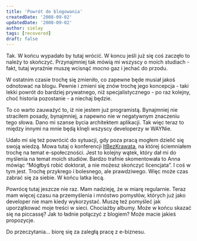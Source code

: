```yaml
---
title: 'Powrót do blogowania'
createdDate: '2008-09-02'
updatedDate: '2008-09-02'
author: sielay
tags: [recovered]
draft: false
---
```


Tak. W końcu wypadało by tutaj wrócić. W koncu jeśli już się coś zaczęło to należy to skończyć. Przynajmniej tak mówią mi wszyscy o moich studiach - fakt, tutaj wyraźnie muszę wcisnąć mocno gaz i jechać do przodu.

W ostatnim czasie trochę się zmieniło, co zapewne będe musiał jakoś odnotować na blogu. Pewnie i zmieni się znów trochę jego koncepcja - taki lekki powrót do bardziej prywatnego, niż specjalistycznego - po raz kolejny, choć historia pozostanie - a niechaj będzie.

To co warto zauważyć to, iż nie jestem już programistą. Bynajmniej nie straciłem posady, bynajmniej, a napewno nie w negatywnym znaczeniu tego słowa. Dano mi szanse bycia architektem aplikacji. Tak więc teraz to między innymi na mnie będą klnęli wszyscy developerzy w WAYNie.

Udało mi się też powrócić do sytuacji, gdy poza pracą mogłem dzielić się swoją wiedzą. Mowa tutaj o konferencji [ItBezKrawata](https://web.archive.org/web/20080923160725/http://www.itbezkrawata.pl/), na której ściemniałem trochę na temat e-społeczności. Jest to kolejny wątek, który dał mi do myślenia na temat moich studiów. Bardzo trafnie skomentowała to Anna mówiąc “Mógłbyś robić doktorat, a nie możesz skończyć licencjata”. I coś w tym jest. Trochę przykrego i bolesnego, ale prawdziwego. Więc może czas zabrać się za siebie. W końcu latka lecą.

Powrócę tutaj jeszcze nie raz. Mam nadzieję, że w miarę regularnie. Teraz mam więcej czasu na przemyślenia i mnóstwo pomysłów, których już jako developer nie mam kiedy wykorzystać. Muszę też pomyśleć jak uporzątkować moje treści w sieci. Chociażby albumy. Może w końcu skazać się na piccassę? Jak to ładnie połączyć z blogiem? Może macie jakieś propozycje.

Do przeczytania… biorę się za zaległą pracę z e-biznesu.

